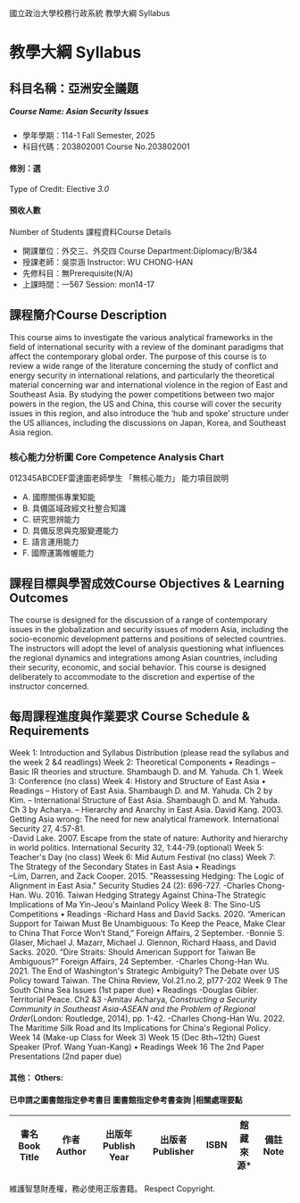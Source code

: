 國立政治大學校務行政系統 教學大綱 Syllabus
# 教學大綱 Syllabus
##  科目名稱：亞洲安全議題
#####  Course Name: Asian Security Issues
  * 學年學期：114-1 Fall Semester, 2025 
  * 科目代碼：203802001 Course No.203802001
#### 修別：選
Type of Credit: Elective 
_3.0_
#### 預收人數
Number of Students
課程資料Course Details
  * 開課單位：外交三、外交四 Course Department:Diplomacy/B/3&4 
  * 授課老師：吳崇涵 Instructor: WU CHONG-HAN 
  * 先修科目：無Prerequisite(N/A)
  * 上課時間：一567 Session: mon14-17 
##  課程簡介Course Description
This course aims to investigate the various analytical frameworks in the field of international security with a review of the dominant paradigms that affect the contemporary global order. The purpose of this course is to review a wide range of the literature concerning the study of conflict and energy security in international relations, and particularly the theoretical material concerning war and international violence in the region of East and Southeast Asia. By studying the power competitions between two major powers in the region, the US and China, this course will cover the security issues in this region, and also introduce the ‘hub and spoke’ structure under the US alliances, including the discussions on Japan, Korea, and Southeast Asia region. 
###  核心能力分析圖 Core Competence Analysis Chart
012345ABCDEF雷達圖老師學生
「無核心能力」 
能力項目說明
  * A. 國際關係專業知能
  * B. 具備區域政經文社整合知識
  * C. 研究思辨能力
  * D. 具備反思與克服變遷能力
  * E. 語言運用能力
  * F. 國際運籌帷幄能力
##  課程目標與學習成效Course Objectives & Learning Outcomes 
The course is designed for the discussion of a range of contemporary issues in the globalization and security issues of modern Asia, including the socio-economic development patterns and positions of selected countries. The instructors will adopt the level of analysis questioning what influences the regional dynamics and integrations among Asian countries, including their security, economic, and social behavior. This course is designed deliberately to accommodate to the discretion and expertise of the instructor concerned.
##  每周課程進度與作業要求 Course Schedule & Requirements
Week 1: Introduction and Syllabus Distribution (please read the syllabus and the week 2 &4 readlings)
Week 2: Theoretical Components
• Readings 
– Basic IR theories and structure. Shambaugh D. and M. Yahuda. Ch 1. 
Week 3: Conference (no class)
Week 4: History and Structure of East Asia
• Readings
– History of East Asia. Shambaugh D. and M. Yahuda. Ch 2 by Kim. 
– International Structure of East Asia. Shambaugh D. and M. Yahuda. Ch 3 by Acharya. 
– Hierarchy and Anarchy in East Asia. David Kang. 2003. Getting Asia wrong: The need for new analytical framework. International Security 27, 4:57-81.  
-David Lake. 2007. Escape from the state of nature: Authority and hierarchy in world politics. International Security 32, 1:44-79.(optional) 
Week 5: Teacher's Day (no class)
Week 6: Mid Autum Festival (no class)
Week 7: The Strategy of the Secondary States in East Asia
• Readings  
–Lim, Darren, and Zack Cooper. 2015. "Reassessing Hedging: The Logic of Alignment in East Asia." Security Studies 24 (2): 696-727.
-Charles Chong-Han. Wu. 2016. Taiwan Hedging Strategy Against China-The Strategic Implications of Ma Yin-Jeou's Mainland Policy
Week 8: The Sino-US Competitions
• Readings
-Richard Hass and David Sacks. 2020. “American Support for Taiwan Must Be Unambiguous: To Keep the Peace, Make Clear to China That Force Won’t Stand,” Foreign Affairs, 2 September.
-Bonnie S. Glaser, Michael J. Mazarr, Michael J. Glennon, Richard Haass, and David Sacks. 2020. “Dire Straits: Should American Support for Taiwan Be Ambiguous?” Foreign Affairs, 24 September.
-Charles Chong-Han Wu. 2021. The End of Washington's Strategic Ambiguity? The Debate over US Policy toward Taiwan. The China Review, Vol.21.no.2, p177-202
Week 9 The South China Sea Issues (1st paper due)
• Readings 
-Douglas Gibler. Territorial Peace. Ch2 &3
-Amitav Acharya,  _Constructing a Security Community in Southeast Asia-ASEAN and the Problem of Regional Order_(London: Routledge, 2014), pp. 1-42.
-Charles Chong-Han Wu. 2022. The Maritime Silk Road and Its Implications for China's Regional Policy. 
Week 14 (Make-up Class for Week 3)
Week 15 (Dec 8th~12th) Guest Speaker (Prof. Wang Yuan-Kang)
• Readings 
Week 16 The 2nd Paper Presentations (2nd paper due)
####  其他： Others:
####  已申請之圖書館指定參考書目  圖書館指定參考書查詢 |相關處理要點
書名 Book Title |  作者 Author |  出版年 Publish Year |  出版者 Publisher |  ISBN  |  館藏來源* |  備註 Note  
---|---|---|---|---|---|---  
維護智慧財產權，務必使用正版書籍。 Respect Copyright.